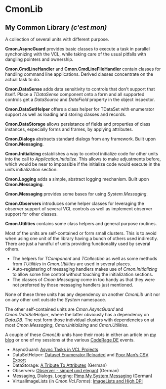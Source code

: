 # CmonLib
## My Common Library _(c'est mon)_

A collection of several units with different purpose.

**Cmon.AsyncGuard** provides basic classes to execute a task in parallel synchonizing with the VCL, while taking care of the usual pitfalls with dangling pointers and ownership.

**Cmon.CmdLineHandler** and **Cmon.CmdLineFileHandler** contain classes for handling command line applications. Derived classes concentrate on the actual task to do.

**Cmon.DataSense** adds data sensitivity to controls that don't support that itself. Place a _TDataSense_ component onto a form and all supported controls get a _DataSource_ and _DataField_ property in the object inspector.

**Cmon.DataSetHelper** offers a class helper for TDataSet with enumerator support as well as loading and storing classes and records.

**Cmon.DataStorage** allows persistance of fields and properties of class instances, especially forms and frames, by applying attributes.

**Cmon.Dialogs** abstracts standard dialogs from any framework. Built upon **Cmon.Messaging**.

**Cmon.Initializing** establishes a way to control initialize code for other units into the call to _Application.Initialize_. This allows to make adjustments before, which would be near to impossible if the initialize code would execute in the units initialization section.

**Cmon.Logging** adds a simple, abstract logging mechanism. Built upon **Cmon.Messaging**.

**Cmon.Messaging** provides some bases for using _System.Messaging_.

**Cmon.Observers** introduces some helper classes for leveraging the observer support of several VCL controls as well as implement observer support for other classes.

**Cmon.Utilities** contains some class helpers and general purpose routines.

Most of the units are self-contained or form small clusters. This is to avoid when using one unit of the library having a bunch of others used indirectly. There are just a handful of units providing functionality used by several others.

- The helpers for _TComponent_ and _TCollection_ as well as some methods from _TUtilities_ in _Cmon.Utilities_ are used in several places.
- Auto-registering of messaging handlers makes use of _Cmon.Initializing_ to allow some fine control without touching the initialization sections.
- The classes of _Cmon.Messaging_ come in too handy as that they were not preferred by those messaging handlers just mentioned.

None of these three units has any dependency on another _CmonLib_ unit nor on any other unit outside the _System_ namespace.

The other self-contained units are _Cmon.AsyncGuard_ and _Cmon.DataSetHelper_, where the latter obviously has a dependency on _Data.DB_. The rest form those individual clusters with dependencies on at most _Cmon.Messaging_, _Cmon.Initializing_ and _Cmon.Utilities_.

A couple of these _CmonLib_ units have their roots in either an article on [my blog](https://www.uweraabe.de/Blog/) or one of my sessions at the various [CodeRage DE](https://www.youtube.com/@EmbarcaderoGermany/search?query=CodeRage%20Uwe%20Raabe) events.
- AsyncGuard: [Async Tasks in VCL Projects](https://www.uweraabe.de/Blog/2021/11/07/async-tasks-in-vcl-projects/)
- DataSetHelper: [Dataset Enumerator Reloaded](https://www.uweraabe.de/Blog/2017/02/09/dataset-enumerator-reloaded/) and [Poor Man’s CSV Export](https://www.uweraabe.de/Blog/2013/11/06/poor-mans-csv-export/)
- DataStorage: [A Tribute To Attributes](https://youtu.be/7QQCEuZxFnE?feature=shared) (German)
- Observers: [Observer - simpel und elegant](https://youtu.be/eLzr6DStsPY?feature=shared) (German)
- Messaging, Dialogs, Logging: [Pimp My System Messaging](https://youtu.be/e7BIv-lrQFA?feature=shared) (German)
- VirtualImageLists (in _Cmon.Vcl.Forms_): [ImageLists and High DPI](https://www.uweraabe.de/Blog/2022/09/19/imagelists-and-high-dpi/)
